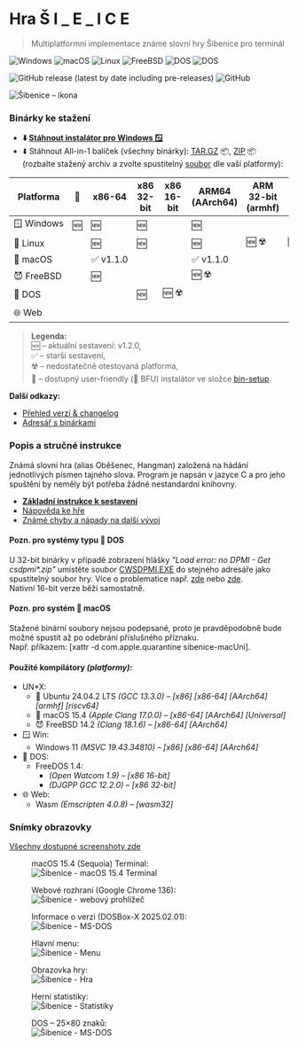 # Hra Š I _ E _ I C E

> Multiplatformní implementace známé slovní hry Šibenice pro terminál

![Windows](https://img.shields.io/badge/OS-Windows-lightgrey?logo=pcgamingwiki&logoColor=white)
![macOS](https://img.shields.io/badge/OS-macOS-black?logo=apple&logoColor=white)
![Linux](https://img.shields.io/badge/OS-Linux-black?logo=linux&logoColor=white)
![FreeBSD](https://img.shields.io/badge/OS-FreeBSD-black?logo=freebsd&logoColor=white)
![DOS](https://img.shields.io/badge/OS-DOS-lightgrey?logo=d&logoColor=white)
![DOS](https://img.shields.io/badge/Web-Assembly-654FF0?logo=webassembly&logoColor=white)

![GitHub release (latest by date including pre-releases)](https://img.shields.io/github/v/release/ma-ta/hra-sibenice?include_prereleases)
![GitHub](https://img.shields.io/github/license/ma-ta/hra-sibenice)

![Šibenice – ikona](/res/github.png)


### Binárky ke stažení

- **⬇️&nbsp;[Stáhnout instalátor pro Windows&nbsp;🪟](//github.com/ma-ta/hra-sibenice/releases/download/v1.2.0/sibenice-setupwin.exe)**
- ⬇️&nbsp;Stáhnout All-in-1 balíček (všechny binárky): 
  [TAR.GZ](//github.com/ma-ta/hra-sibenice/releases/download/v1.2.0/sibenice-bin.tar.gz)&nbsp;📦, 
  [ZIP](//github.com/ma-ta/hra-sibenice/releases/download/v1.2.0/sibenice-bin.zip)&nbsp;📦<br>
  (rozbalte stažený archiv a zvolte spustitelný [soubor](https://github.com/ma-ta/hra-sibenice/blob/v1.2.0/bin/#readme) dle vaší platformy):

| Platforma       | 💽 | x86-64          | x86<br>32-bit | x86<br>16-bit | ARM64<br>(AArch64) | ARM 32-bit<br>(armhf) | RISC-V<br>(riscv64) | wasm32
|-----------------|----|-----------------|---------------|---------------|--------------------|-----------------------|---------------------|------------
| 🪟&nbsp;Windows | 🆕 | 🆕             | 🆕            |               | 🆕                 |                       |                     |
| 🐧&nbsp;Linux   |    | 🆕              | 🆕           |               | 🆕                 | 🆕&nbsp;☢️           | 🆕&nbsp;☢️          |
| 🍎&nbsp;macOS   |    | ✅&nbsp;v1.1.0  |               |               | ✅&nbsp;v1.1.0    |                       |                     |
| 😈&nbsp;FreeBSD |    | 🆕              |               |               | 🆕&nbsp;☢️        |                       |                     |
| 💾&nbsp;DOS     |    |                 | 🆕            | 🆕&nbsp;☢️   |                    |                       |                     |
| 🌐&nbsp;Web     |    |                 |               |               |                    |                       |                     | 🆕&nbsp;☢️

> **Legenda:**  
🆕&nbsp;–&nbsp;aktuální sestavení: v1.2.0,  
✅&nbsp;–&nbsp;starší sestavení,  
☢️&nbsp;–&nbsp;nedostatečně otestovaná platforma,  
💽&nbsp;–&nbsp;dostupný user-friendly (🐤 BFU) instalátor ve složce [bin-setup](https://github.com/ma-ta/hra-sibenice/tree/v1.2.0/bin-setup).

**Další odkazy:**
- [Přehled verzí &amp; changelog](//github.com/ma-ta/hra-sibenice/releases)
- [Adresář s binárkami](https://github.com/ma-ta/hra-sibenice/tree/v1.2.0/bin)


### Popis a stručné instrukce
Známá slovní hra (alias Oběšenec, Hangman) založená na hádání jednotlivých písmen tajného slova.
Program je napsán v jazyce C a pro jeho spuštění by neměly být potřeba žádné nestandardní knihovny.

- **[Základní instrukce k sestavení](https://github.com/ma-ta/hra-sibenice/blob/v1.2.0/how_make.md)**
- [Nápověda ke hře](https://github.com/ma-ta/hra-sibenice/blob/v1.2.0/res/napoveda.md)
- [Známé chyby a nápady na další vývoj](https://github.com/ma-ta/hra-sibenice/blob/v1.2.0/res/poznamky.md)

#### Pozn. pro systémy typu 💾&nbsp;DOS
U 32-bit binárky v případě zobrazení hlášky *"Load error: no DPMI - Get csdpmi\*.zip"* umístěte soubor [CWSDPMI.EXE](/bin/CWSDPMI.EXE) do stejného adresáře jako spustitelný soubor hry. Více o problematice např. [zde](//en.wikipedia.org/wiki/CWSDPMI) nebo [zde](https://sandmann.dotster.com/cwsdpmi/).  
Nativní 16-bit verze běží samostatně.

#### Pozn. pro systém 🍎&nbsp;macOS
Stažené binární soubory nejsou podepsané, proto je pravděpodobně bude možné spustit až po odebrání příslušného příznaku.<br>
Např. příkazem: [xattr -d com.apple.quarantine sibenice-macUni].

#### Použité kompilátory *(platformy)*:
- UN*X:
  - 🐧&nbsp;Ubuntu 24.04.2 LTS *(GCC 13.3.0) &ndash; [x86] [x86-64] [AArch64] [armhf] [riscv64]*
  - 🍎&nbsp;macOS 15.4 *(Apple Clang 17.0.0) &ndash; [x86-64] [AArch64] [Universal]*
  - 😈&nbsp;FreeBSD 14.2 *(Clang 18.1.6) &ndash; [x86-64] [AArch64]*
- 🪟&nbsp;Win:
  - Windows 11 *(MSVC 19.43.34810) &ndash; [x86] [x86-64] [AArch64]*
- 💾&nbsp;DOS:
  - FreeDOS 1.4:
    - *(Open Watcom 1.9) &ndash; [x86 16-bit]*
    - *(DJGPP GCC 12.2.0) &ndash; [x86 32-bit]*
- 🌐&nbsp;Web:
  - Wasm *(Emscripten 4.0.8) &ndash; [wasm32]*

### Snímky obrazovky

[Všechny dostupné screenshoty zde](https://github.com/ma-ta/hra-sibenice/tree/v1.2.0/res/screenshots)

<figure>
  <figcaption>macOS 15.4 (Sequoia) Terminal:</figcaption>
  <img src="/res/screenshots/hra-macos.png" alt="Šibenice - macOS 15.4 Terminal">
</figure>

<figure>
  <figcaption>Webové rozhraní (Google Chrome 136):</figcaption>
  <img src="/res/screenshots/hra-web.png" alt="Šibenice - webový prohlížeč">
</figure>

<figure>
  <figcaption>Informace o verzi (DOSBox-X 2025.02.01):</figcaption>
  <img src="res/screenshots/prepinace-dos.png" alt="Šibenice - MS-DOS">
</figure>

<figure>
  <figcaption>Hlavní menu:</figcaption>
  <img src="/res/screenshots/menu.png" alt="Šibenice - Menu">
</figure>

<figure>
  <figcaption>Obrazovka hry:</figcaption>
  <img src="/res/screenshots/hra.png" alt="Šibenice - Hra">
</figure>

<figure>
  <figcaption>Herní statistiky:</figcaption>
  <img src="/res/screenshots/kronika.png" alt="Šibenice - Statistiky">
</figure>

<figure>
  <figcaption>DOS&nbsp;&ndash;&nbsp;25&times;80 znaků:</figcaption>
  <img src="/res/screenshots/hra-dos.png" alt="Šibenice - MS-DOS">
</figure>
